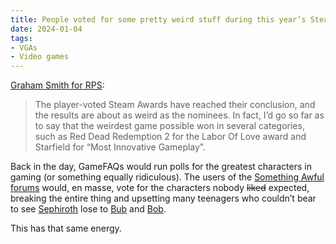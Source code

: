 ```yaml
---
title: People voted for some pretty weird stuff during this year’s Steam Awards
date: 2024-01-04
tags:
- VGAs
- Video games
---
```


[Graham Smith for RPS](https://www.rockpapershotgun.com/players-voted-for-some-of-the-worst-choices-possible-in-the-steam-awards):

> The player-voted Steam Awards have reached their conclusion, and the results are about as weird as the nominees. In fact, I’d go so far as to say that the weirdest game possible won in several categories, such as Red Dead Redemption 2 for the Labor Of Love award and Starfield for “Most Innovative Gameplay”.

Back in the day, GameFAQs would run polls for the greatest characters in gaming (or something equally ridiculous). The users of the [Something Awful forums](https://forums.somethingawful.com) would, en masse, vote for the characters nobody <s>liked</s> expected, breaking the entire thing and upsetting many teenagers who couldn’t bear to see [Sephiroth](https://finalfantasy.fandom.com/wiki/Sephiroth) lose to [Bub](https://bubblebobble.fandom.com/wiki/Bub) and [Bob](https://bubblebobble.fandom.com/wiki/Bob).

This has that same energy.
